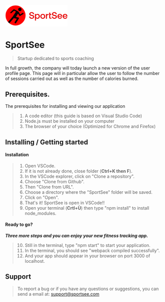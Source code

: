 <img src="src/assets/logo.png" width="200">

# SportSee
> Startup dedicated to sports coaching

In full growth, the company will today launch a new version of the user profile page. This page will in particular allow the user to follow the number of sessions carried out as well as the number of calories burned.

## Prerequisites.

The prerequisites for installing and viewing our application


>1. A code editor (this guide is based on Visual Studio Code)
>2. Node.js must be installed on your computer
>3. The browser of your choice (Optimized for Chrome and Firefox)



## Installing / Getting started

#### Installation

>1. Open VSCode.
>2. If it is not already done, close folder (**Ctrl+K then F**).
>3. In the VSCode explorer, click on "Clone a repository".
>4. Choose "Clone from Github".
>5. Then "Clone from URL".
>6. Choose a directory where the "SportSee" folder will be saved.
>7. Click on "Open".
>8. That's it! SportSee is open in VSCode!!
>9. Open your terminal (**Crtl+Ù**) then type "npm install" to install node_modules.

#### Ready to go?

***Three more steps and you can enjoy your new fitness tracking app.***

>10. Still in the terminal, type "npm start" to start your application.
>11. In the terminal, you should see "webpack compiled successfully".
>12. And your app should appear in your browser on port 3000 of localhost.

## Support

>To report a bug or if you have any questions or suggestions, you can send a email at: support@sportsee.com